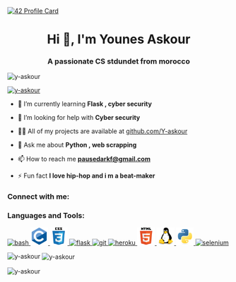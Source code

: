 [![42 Profile Card](https://1337-readme.vercel.app/api/profile?cursus=42cursus&dark=true&login=yaskour)](https://github.com/mohouyizme/1337-readme)
<h1 align="center">Hi 👋, I'm Younes Askour</h1>

<h3 align="center">A passionate CS stdundet from morocco</h3>

<p align="left"> <img src="https://komarev.com/ghpvc/?username=y-askour&label=Profile%20views&color=0e75b6&style=flat" alt="y-askour" /> </p>

<p align="left"> <a href="https://github.com/ryo-ma/github-profile-trophy"><img src="https://github-profile-trophy.vercel.app/?username=y-askour" alt="y-askour" /></a> </p>

- 🌱 I’m currently learning **Flask , cyber security**

- 🤝 I’m looking for help with **Cyber security**

- 👨‍💻 All of my projects are available at [github.com/Y-askour](github.com/Y-askour)

- 💬 Ask me about **Python , web scrapping**

- 📫 How to reach me **pausedarkf@gmail.com**

- ⚡ Fun fact **I love hip-hop and i m a beat-maker**

<h3 align="left">Connect with me:</h3>
<p align="left">
</p>

<h3 align="left">Languages and Tools:</h3>
<p align="left"> <a href="https://www.gnu.org/software/bash/" target="_blank" rel="noreferrer"> <img src="https://www.vectorlogo.zone/logos/gnu_bash/gnu_bash-icon.svg" alt="bash" width="40" height="40"/> </a> <a href="https://www.cprogramming.com/" target="_blank" rel="noreferrer"> <img src="https://raw.githubusercontent.com/devicons/devicon/master/icons/c/c-original.svg" alt="c" width="40" height="40"/> </a> <a href="https://www.w3schools.com/css/" target="_blank" rel="noreferrer"> <img src="https://raw.githubusercontent.com/devicons/devicon/master/icons/css3/css3-original-wordmark.svg" alt="css3" width="40" height="40"/> </a> <a href="https://flask.palletsprojects.com/" target="_blank" rel="noreferrer"> <img src="https://www.vectorlogo.zone/logos/pocoo_flask/pocoo_flask-icon.svg" alt="flask" width="40" height="40"/> </a> <a href="https://git-scm.com/" target="_blank" rel="noreferrer"> <img src="https://www.vectorlogo.zone/logos/git-scm/git-scm-icon.svg" alt="git" width="40" height="40"/> </a> <a href="https://heroku.com" target="_blank" rel="noreferrer"> <img src="https://www.vectorlogo.zone/logos/heroku/heroku-icon.svg" alt="heroku" width="40" height="40"/> </a> <a href="https://www.w3.org/html/" target="_blank" rel="noreferrer"> <img src="https://raw.githubusercontent.com/devicons/devicon/master/icons/html5/html5-original-wordmark.svg" alt="html5" width="40" height="40"/> </a> <a href="https://www.linux.org/" target="_blank" rel="noreferrer"> <img src="https://raw.githubusercontent.com/devicons/devicon/master/icons/linux/linux-original.svg" alt="linux" width="40" height="40"/> </a> <a href="https://www.python.org" target="_blank" rel="noreferrer"> <img src="https://raw.githubusercontent.com/devicons/devicon/master/icons/python/python-original.svg" alt="python" width="40" height="40"/> </a> <a href="https://www.selenium.dev" target="_blank" rel="noreferrer"> <img src="https://raw.githubusercontent.com/detain/svg-logos/780f25886640cef088af994181646db2f6b1a3f8/svg/selenium-logo.svg" alt="selenium" width="40" height="40"/> </a> </p>

<p><img align="left" src="https://github-readme-stats.vercel.app/api/top-langs?username=y-askour&show_icons=true&locale=en&layout=compact" alt="y-askour" /></p>

<p>&nbsp;<img align="center" src="https://github-readme-stats.vercel.app/api?username=y-askour&show_icons=true&locale=en" alt="y-askour" /></p>

<p><img align="center" src="https://github-readme-streak-stats.herokuapp.com/?user=y-askour&" alt="y-askour" /></p>
